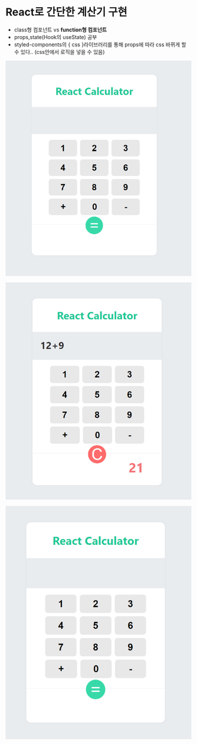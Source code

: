 # React로 간단한 계산기 구현
- class형 컴포넌트 vs **function형 컴포넌트**
- props,state(Hook의 useState) 공부
- styled-components의  { css }라이브러리를 통해 props에 따라 css 바뀌게 할 수 있다.. (css안에서 로직을 넣을 수 있음)

![img1](./img1.png)

![img2](./img2.png)

![img3](./img3.png)
